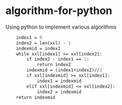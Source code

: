# algorithm-for-python
Using python to implement various algorithms
```def xx(xxl):
    index1 = 0
    index2 = len(xxl) - 1
    indexmid = index1
    while xxl[index1] >= xxl[index2]:
        if index2 - index1 == 1:
            return index2
        indexmid = (index1+index2)//2
        if xxl[indexmid] >= xxl[index1]:
            index1 = indexmid
        elif xxl[indexmid] <= xxl[index2]:
            index2 = indexmid
    return indexmid
```
